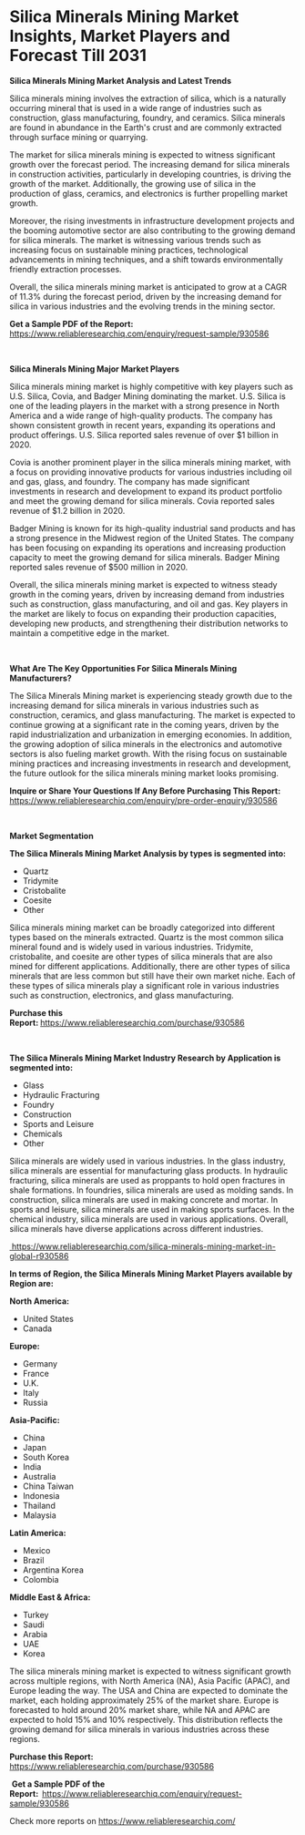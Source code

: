 <p><h1>Silica Minerals Mining Market Insights, Market Players and Forecast Till 2031</h1></p><p><strong>Silica Minerals Mining Market Analysis and Latest Trends</strong></p>
<p><p>Silica minerals mining involves the extraction of silica, which is a naturally occurring mineral that is used in a wide range of industries such as construction, glass manufacturing, foundry, and ceramics. Silica minerals are found in abundance in the Earth's crust and are commonly extracted through surface mining or quarrying.</p><p>The market for silica minerals mining is expected to witness significant growth over the forecast period. The increasing demand for silica minerals in construction activities, particularly in developing countries, is driving the growth of the market. Additionally, the growing use of silica in the production of glass, ceramics, and electronics is further propelling market growth.</p><p>Moreover, the rising investments in infrastructure development projects and the booming automotive sector are also contributing to the growing demand for silica minerals. The market is witnessing various trends such as increasing focus on sustainable mining practices, technological advancements in mining techniques, and a shift towards environmentally friendly extraction processes.</p><p>Overall, the silica minerals mining market is anticipated to grow at a CAGR of 11.3% during the forecast period, driven by the increasing demand for silica in various industries and the evolving trends in the mining sector.</p></p>
<p><strong>Get a Sample PDF of the Report:&nbsp;</strong> <a href="https://www.reliableresearchiq.com/enquiry/request-sample/930586">https://www.reliableresearchiq.com/enquiry/request-sample/930586</a></p>
<p>&nbsp;</p>
<p><strong>Silica Minerals Mining Major Market Players</strong></p>
<p><p>Silica minerals mining market is highly competitive with key players such as U.S. Silica, Covia, and Badger Mining dominating the market. U.S. Silica is one of the leading players in the market with a strong presence in North America and a wide range of high-quality products. The company has shown consistent growth in recent years, expanding its operations and product offerings. U.S. Silica reported sales revenue of over $1 billion in 2020.</p><p>Covia is another prominent player in the silica minerals mining market, with a focus on providing innovative products for various industries including oil and gas, glass, and foundry. The company has made significant investments in research and development to expand its product portfolio and meet the growing demand for silica minerals. Covia reported sales revenue of $1.2 billion in 2020.</p><p>Badger Mining is known for its high-quality industrial sand products and has a strong presence in the Midwest region of the United States. The company has been focusing on expanding its operations and increasing production capacity to meet the growing demand for silica minerals. Badger Mining reported sales revenue of $500 million in 2020.</p><p>Overall, the silica minerals mining market is expected to witness steady growth in the coming years, driven by increasing demand from industries such as construction, glass manufacturing, and oil and gas. Key players in the market are likely to focus on expanding their production capacities, developing new products, and strengthening their distribution networks to maintain a competitive edge in the market.</p></p>
<p>&nbsp;</p>
<p><strong>What Are The Key Opportunities For Silica Minerals Mining Manufacturers?</strong></p>
<p><p>The Silica Minerals Mining market is experiencing steady growth due to the increasing demand for silica minerals in various industries such as construction, ceramics, and glass manufacturing. The market is expected to continue growing at a significant rate in the coming years, driven by the rapid industrialization and urbanization in emerging economies. In addition, the growing adoption of silica minerals in the electronics and automotive sectors is also fueling market growth. With the rising focus on sustainable mining practices and increasing investments in research and development, the future outlook for the silica minerals mining market looks promising.</p></p>
<p><strong>Inquire or Share Your Questions If Any Before Purchasing This Report:</strong> <a href="https://www.reliableresearchiq.com/enquiry/pre-order-enquiry/930586">https://www.reliableresearchiq.com/enquiry/pre-order-enquiry/930586</a></p>
<p>&nbsp;</p>
<p><strong>Market Segmentation</strong></p>
<p><strong>The Silica Minerals Mining Market Analysis by types is segmented into:</strong></p>
<p><ul><li>Quartz</li><li>Tridymite</li><li>Cristobalite</li><li>Coesite</li><li>Other</li></ul></p>
<p><p>Silica minerals mining market can be broadly categorized into different types based on the minerals extracted. Quartz is the most common silica mineral found and is widely used in various industries. Tridymite, cristobalite, and coesite are other types of silica minerals that are also mined for different applications. Additionally, there are other types of silica minerals that are less common but still have their own market niche. Each of these types of silica minerals play a significant role in various industries such as construction, electronics, and glass manufacturing.</p></p>
<p><strong>Purchase this Report:&nbsp;</strong><a href="https://www.reliableresearchiq.com/purchase/930586">https://www.reliableresearchiq.com/purchase/930586</a></p>
<p>&nbsp;</p>
<p><strong>The Silica Minerals Mining Market Industry Research by Application is segmented into:</strong></p>
<p><ul><li>Glass</li><li>Hydraulic Fracturing</li><li>Foundry</li><li>Construction</li><li>Sports and Leisure</li><li>Chemicals</li><li>Other</li></ul></p>
<p><p>Silica minerals are widely used in various industries. In the glass industry, silica minerals are essential for manufacturing glass products. In hydraulic fracturing, silica minerals are used as proppants to hold open fractures in shale formations. In foundries, silica minerals are used as molding sands. In construction, silica minerals are used in making concrete and mortar. In sports and leisure, silica minerals are used in making sports surfaces. In the chemical industry, silica minerals are used in various applications. Overall, silica minerals have diverse applications across different industries.</p></p>
<p><a href="https://www.reliableresearchiq.com/silica-minerals-mining-market-in-global-r930586">&nbsp;https://www.reliableresearchiq.com/silica-minerals-mining-market-in-global-r930586</a></p>
<p><strong>In terms of Region, the Silica Minerals Mining Market Players available by Region are:</strong></p>
<p>
    <p> <strong> North America: </strong>
        <ul>
            <li>United States</li>
            <li>Canada</li>
        </ul>
        </p> 
    <p> <strong> Europe: </strong>
        <ul>
            <li>Germany</li>
            <li>France</li>
            <li>U.K.</li>
            <li>Italy</li>
            <li>Russia</li>
        </ul>
        </p> 
    <p> <strong> Asia-Pacific: </strong>
        <ul>
            <li>China</li>
            <li>Japan</li>
            <li>South Korea</li>
            <li>India</li>
            <li>Australia</li>
            <li>China Taiwan</li>
            <li>Indonesia</li>
            <li>Thailand</li>
            <li>Malaysia</li>
        </ul>
        </p> 
    <p> <strong> Latin America: </strong>
        <ul>
            <li>Mexico</li>
            <li>Brazil</li>
            <li>Argentina Korea</li>
            <li>Colombia</li>
        </ul>
        </p> 
    <p> <strong> Middle East & Africa: </strong>
        <ul>
            <li>Turkey</li>
            <li>Saudi</li>
            <li>Arabia</li>
            <li>UAE</li>
            <li>Korea</li>
        </ul>
    </p>
    </p>
<p><p>The silica minerals mining market is expected to witness significant growth across multiple regions, with North America (NA), Asia Pacific (APAC), and Europe leading the way. The USA and China are expected to dominate the market, each holding approximately 25% of the market share. Europe is forecasted to hold around 20% market share, while NA and APAC are expected to hold 15% and 10% respectively. This distribution reflects the growing demand for silica minerals in various industries across these regions.</p></p>
<p><strong>Purchase this Report: </strong><a href="https://www.reliableresearchiq.com/purchase/930586">https://www.reliableresearchiq.com/purchase/930586</a></p>
<p>&nbsp;<strong>Get a Sample PDF of the Report:&nbsp;&nbsp;</strong><a href="https://www.reliableresearchiq.com/enquiry/request-sample/930586">https://www.reliableresearchiq.com/enquiry/request-sample/930586</a></p>
<p><strong></strong></p>
<p>Check more reports on <a href="https://www.reliableresearchiq.com/">https://www.reliableresearchiq.com/</a></p>